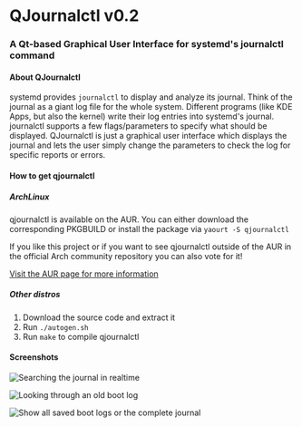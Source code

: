 # QJournalctl v0.2
### A Qt-based Graphical User Interface for systemd's journalctl command 



#### About QJournalctl 
systemd provides `journalctl` to display and analyze its journal. Think of
the journal as a giant log file for the whole system. Different programs
(like KDE Apps, but also the kernel) write their log entries into systemd's
journal. journalctl supports a few flags/parameters to specify what should
be displayed. QJournalctl is just a graphical user interface which displays
the journal and lets the user simply change the parameters to check the log
for specific reports or errors.

#### How to get qjournalctl
##### ArchLinux
qjournalctl is available on the AUR. You can either download the corresponding PKGBUILD or install the package via `yaourt -S qjournalctl`

If you like this project or if you want to see qjournalctl outside of the AUR in the official Arch community repository you can also vote for it!

[Visit the AUR page for more information](https://aur.archlinux.org/packages/qjournalctl/)


##### Other distros
1. Download the source code and extract it
2. Run `./autogen.sh`
3. Run `make` to compile qjournalctl


#### Screenshots
![Searching the journal in realtime](http://image.prntscr.com/image/1c42499604ae4a69882af8869efac24e.png "Searching the journal")

![Looking through an old boot log](http://image.prntscr.com/image/13de56e1fa74401283ec2593afa51a89.png "Looking through an old boot log")

![Show all saved boot logs or the complete journal](http://image.prntscr.com/image/3d7ba5b4d684489db4184b5cd97743c9.png "Show all saved boot logs or the complete journal")


